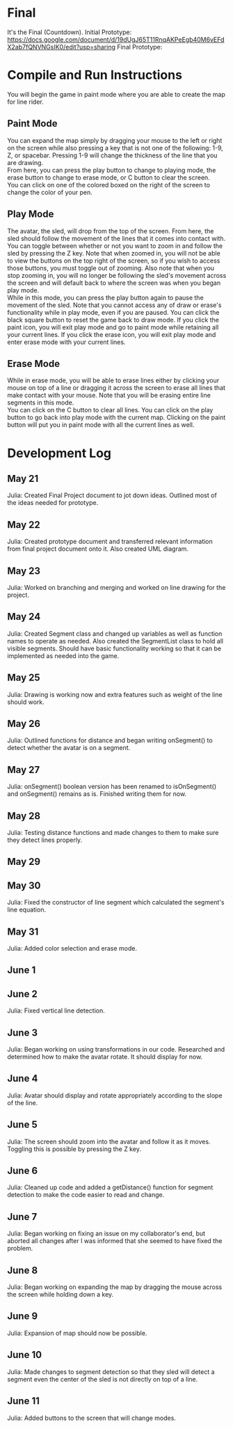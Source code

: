 # Final
It's the Final (Countdown).
Initial Prototype: https://docs.google.com/document/d/19dUgJ65T11RnqAKPeEgb40M6vEFdX2ab7fQNVNGsIK0/edit?usp=sharing
Final Prototype:

# Compile and Run Instructions
You will begin the game in paint mode where you are able to create the map for line rider. 

## Paint Mode
You can expand the map simply by dragging your mouse to the left or right on the screen while also pressing a key that is not one of the following: 1-9, Z, or spacebar. Pressing 1-9 will change the thickness of the line that you are drawing.  
From here, you can press the play button to change to playing mode, the erase button to change to erase mode, or C button to clear the screen.  
You can click on one of the colored boxed on the right of the screen to change the color of your pen.

## Play Mode
The avatar, the sled, will drop from the top of the screen. From here, the sled should follow the movement of the lines that it comes into contact with. You can toggle between whether or not you want to zoom in and follow the sled by pressing the Z key. Note that when zoomed in, you will not be able to view the buttons on the top right of the screen, so if you wish to access those buttons, you must toggle out of zooming. Also note that when you stop zooming in, you will no longer be following the sled's movement across the screen and will default back to where the screen was when you began play mode.  
While in this mode, you can press the play button again to pause the movement of the sled. Note that you cannot access any of draw or erase's functionality while in play mode, even if you are paused. You can click the black square button to reset the game back to draw mode. If you click the paint icon, you will exit play mode and go to paint mode while retaining all your current lines. If you click the erase icon, you will exit play mode and enter erase mode with your current lines.

## Erase Mode
While in erase mode, you will be able to erase lines either by clicking your mouse on top of a line or dragging it across the screen to erase all lines that make contact with your mouse. Note that you will be erasing entire line segments in this mode.  
You can click on the C button to clear all lines. You can click on the play button to go back into play mode with the current map. Clicking on the paint button will put you in paint mode with all the current lines as well. 

# Development Log

## May 21
Julia: Created Final Project document to jot down ideas. Outlined most of the ideas needed for prototype.

## May 22
Julia: Created prototype document and transferred relevant information from final project document onto it. Also created UML diagram.

## May 23
Julia: Worked on branching and merging and worked on line drawing for the project.

## May 24
Julia: Created Segment class and changed up variables as well as function names to operate as needed. Also created the SegmentList class to hold all visible segments. Should have basic functionality working so that it can be implemented as needed into the game.

## May 25
Julia: Drawing is working now and extra features such as weight of the line should work.

## May 26
Julia: Outlined functions for distance and began writing onSegment() to detect whether the avatar is on a segment.

## May 27
Julia: onSegment() boolean version has been renamed to isOnSegment() and onSegment() remains as is. Finished writing them for now.

## May 28
Julia: Testing distance functions and made changes to them to make sure they detect lines properly.

## May 29

## May 30
Julia: Fixed the constructor of line segment which calculated the segment's line equation.

## May 31
Julia: Added color selection and erase mode.

## June 1

## June 2
Julia: Fixed vertical line detection.

## June 3
Julia: Began working on using transformations in our code. Researched and determined how to make the avatar rotate. It should display for now.

## June 4
Julia: Avatar should display and rotate appropriately according to the slope of the line.

## June 5
Julia: The screen should zoom into the avatar and follow it as it moves. Toggling this is possible by pressing the Z key.

## June 6
Julia: Cleaned up code and added a getDistance() function for segment detection to make the code easier to read and change.

## June 7
Julia: Began working on fixing an issue on my collaborator's end, but aborted all changes after I was informed that she seemed to have fixed the problem.

## June 8
Julia: Began working on expanding the map by dragging the mouse across the screen while holding down a key.

## June 9
Julia: Expansion of map should now be possible.

## June 10
Julia: Made changes to segment detection so that they sled will detect a segment even the center of the sled is not directly on top of a line.

## June 11
Julia: Added buttons to the screen that will change modes.
